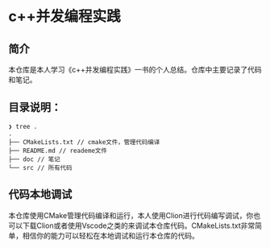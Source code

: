 # c++并发编程实践

## 简介

本仓库是本人学习《c++并发编程实践》一书的个人总结。仓库中主要记录了代码和笔记。

## 目录说明：

```shell
❯ tree .
.
├── CMakeLists.txt // cmake文件，管理代码编译
├── README.md // reademe文件
├── doc // 笔记
└── src // 所有代码
```

## 代码本地调试

本仓库使用CMake管理代码编译和运行，本人使用Clion进行代码编写调试，你也可以下载Clion或者使用Vscode之类的来调试本仓库代码。CMakeLists.txt非常简单，相信你的能力可以轻松在本地调试和运行本仓库的代码。
